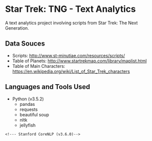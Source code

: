 # Star Trek: TNG - Text Analytics

A text analytics project involving scripts from Star Trek: The Next 
Generation. 

## Data Souces
- Scripts: http://www.st-minutiae.com/resources/scripts/
- Table of Planets: http://www.startrekmap.com/library/maplist.html
- Table of Main Characters: https://en.wikipedia.org/wiki/List_of_Star_Trek_characters

## Languages and Tools Used
-  Python (v3.5.2)
    - pandas
    - requests
    - beautiful soup
    - nltk
    - jellyfish
    <!--- pycorenlp-->
<!--- Java-->
    <!--- Stanford CoreNLP (v3.6.0)-->